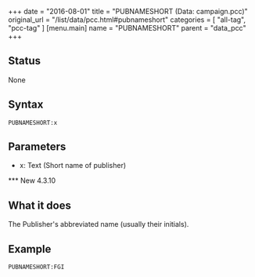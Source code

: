 +++
date = "2016-08-01"
title = "PUBNAMESHORT (Data: campaign.pcc)"
original_url = "/list/data/pcc.html#pubnameshort"
categories = [ "all-tag", "pcc-tag" ]
[menu.main]
    name = "PUBNAMESHORT"
    parent = "data_pcc"
+++

## Status

None

## Syntax

`PUBNAMESHORT:x`

## Parameters

-   x: Text (Short name of publisher)



<span id="pubnameshort"></span> \*\*\* New 4.3.10

What it does
------------

The Publisher's abbreviated name (usually their initials).

Example
-------

`PUBNAMESHORT:FGI`

